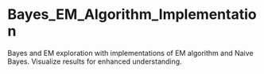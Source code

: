 # Bayes_EM_Algorithm_Implementation
Bayes and EM exploration with implementations of EM algorithm and Naive Bayes. Visualize results for enhanced understanding.
